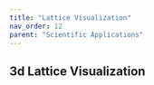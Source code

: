 ```yaml
---
title: "Lattice Visualization"
nav_order: 12
parent: "Scientific Applications"
---
```


## 3d Lattice Visualization


